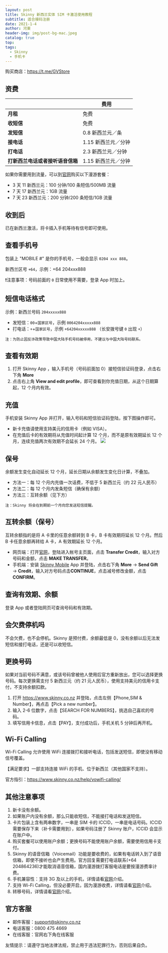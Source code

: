 ```yaml
---
layout: post
title: Skinny 新西兰实体 SIM 卡激活使用教程
subtitle: 适合接码注册
date: 2021-1-4
author: 河東
header-img: img/post-bg-mac.jpeg
catalog: true
top: 
tags:
  - Skinny
  - 手机卡
---
```



购买商店：<https://t.me/GVStore>

## 资费

|  | 费用 |  
|---|---|
| **月租** | 免费 |  
| **收短信** | 免费 |
| **发短信** | 0.8 新西兰元／条 |
|  **接电话**| 1.15 新西兰元／分钟 |
| **打电话** | 2.3 新西兰元／分钟 |
| **打新西兰电话或者接听语音信箱** | 1.15 新西兰元／分钟 |

如果你需要用到流量，可以到[官网](https://www.skinny.co.nz/pricing/overseas-roaming/)购买以下漫游套餐：

- 3 天 11 新西兰元：100 分钟/100 条短信/500MB 流量  
- 7 天 17 新西兰元：1GB 流量
- 7 天 23 新西兰元：200 分钟/200 条短信/1GB 流量

## 收到后
已在新西兰激活，将卡插入手机等待有信号即可使用。

## 查看手机号

包装上 "MOBILE #" 是你的手机号，一般会显示 `0204 xxx 888`。

新西兰区号 `+64`，示例：+64 204xxx888

❗注意事项：号码前面的 `0` 日常使用不需要，登录 App 时加上。

## 短信电话格式

示例：新西兰号码 `204xxxxx888`
- 发短信：`00`+`国家区号`，示例 `0064204xxxxx888`
- 打电话：`+`+`国家区号`，示例 `+64204xxxxx888` （长安拨号键 `0` 出现 `+`）

`注：为防止因反诈政策导致中国大陆手机号码被停用，不建议与中国大陆号码联系。`

## 查看有效期

1. 打开 Skinny App ，输入手机号（号码前面加 0）接短信验证码登录，点击右下角 **More**
2. 点击右上角 **View and edit profile**，即可查看到你充值日期，从这个日期算起，12 个月内有效。

## 充值

手机安装 Skinny App 并打开，输入号码和短信验证码登陆，按下图操作即可。
- 新卡充值请使用支持美元的信用卡（例如 VISA）。
- 在充值后卡的有效期将从充值时间起计算 12 个月，而不是原有效期延长 12 个月，连续充值两次有效期不会延长 24 个月。
![](https://i.imgur.com/0f585rc.jpg)

## 保号

余额发生变化自动延长 12 个月，延长日期从余额发生变化日计算，不叠加。

- 方法一：每 12 个月内充值一次话费，不低于 5 新西兰元（约 22 元人民币）
- 方法二：每 12 个月内发条短信（确保有余额）
- 方法三：互转余额（见下方）

`注：Skinny 将会在到期前一个月向您发送短信提醒。`

## 互转余额（保号）

互转余额指的是将 A 卡里的任意余额转到 B 卡，B 卡有效期将延长 12 个月。然后 B 卡任意余额再转给 A 卡，A 有效期延长 12 个月。

- 网页端：打开[官网](https://www.skinny.co.nz)，登陆进入帐号主页面，点击 **Transfer Credit**，输入对方号码和金额，点击 **MAKE TRANSFER**。  
- 手机端：安装 [Skinny Mobile](https://apps.apple.com/cn/app/skinny-mobile/id926099138) App 并登陆，点击右下角 **More** → **Send Gift** → **Credit**，输入对方号码点击**CONTINUE**，点击减号修改金额，点击 **CONFIRM**。 

## 查询有效期、余额
登录 App 或者登陆网页可查询号码和有效期。

## 会欠费停机吗
不会欠费，也不会停机。Skinny 是预付费，余额最低是 0，没有余额以后无法发短信和接打电话，还是可以收短信。

## 更换号码
如果对当前号码不满意，或该号码曾被他人使用后官方重新放出，您可以选择更换号码。每次更换需支付 5 新西兰元（约 21 元人民币），使用支持美元的信用卡支付，不支持余额扣款。

1. 打开 <https://www.skinny.co.nz> 并登陆，点击左侧【Phone,SIM & Number】，再点击【Pick a new number】。
2. 输入 2-6 位数字，点击【SEARCH FOR NUMBERS】，挑选自己喜欢的号码。
3. 填写信用卡信息，点击【PAY】，支付成功后，手机关机 5 分钟后再开机。

## Wi-Fi Calling

Wi-Fi Calling 允许使用 WiFi 连接拨打和接听电话，包括发送短信，即使没有移动信号覆盖。

【满足要求】一部支持连接 WiFi 的手机、位于新西兰（其他国家不支持）。

官方指引：<https://www.skinny.co.nz/help/vowifi-calling/>

## 其他注意事项
1. 新卡没有余额。
2. 如果账户内没有余额，那么只能收短信，不能接打电话和发送短信。
3. 卡片包装上含有两串数字，一串是 SIM 卡的 ICCID，一串是电话号码。ICCID 需要保存下来（补卡需要用到），如果号码注册了 Skinny 账户，ICCID 会显示在账户中。
4. 购买套餐可以使用账户余额；更换号码不能使用账户余额，需要使用信用卡支付。
5. Skinny 的语音信箱（Voicemail）功能是要收费的，如果有电话转入到了语音信箱，即使不接听也会产生费用。官方回复需要打电话联系(+64 204864236)才能取消语音信箱，国内漫游拨打客服电话是要按漫游费率计费。
6. 手机兼容性：支持 3G 及以上的手机，详情请看[官网](https://www.skinny.co.nz/help/compatibility/)介绍。
7. 支持 Wi-Fi Calling，但没必要开启，因为漫游收费，详情请看[官网](https://www.skinny.co.nz/help/vowifi-calling)介绍。
8. 转移号码，详情请看[官网](https://signin.skinny.co.nz/?goto=https://www.skinny.co.nz/dashboard/phone-details/changenumber/)介绍。

## 官方客服
- 邮件客服：<support@skinny.co.nz>
- 电话客服：0800 475 4669
- 在线客服：官网右下角在线客服

友情提示：请遵守当地法律法规，禁止用于违法犯罪行为，否则后果自负。

